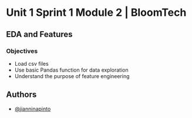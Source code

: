 # Unit 1 Sprint 1 Module 2 | BloomTech

## EDA and Features


### Objectives
- Load csv files
- Use basic Pandas function for data exploration
- Understand the purpose of feature engineering







## Authors

- [@jianninapinto](https://www.github.com/jianninapinto)


